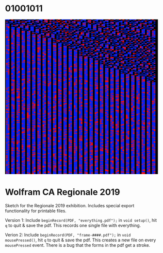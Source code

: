 # 01001011 

![](img.png)

# Wolfram CA Regionale 2019
Sketch for the Regionale 2019 exhibition.
Includes special export functionality for printable files.

Version 1:
Include `beginRecord(PDF, "everything.pdf");` in `void setup()`, hit `q` to quit & save the pdf. This records one single file with everything.

Verion 2:
Include `beginRecord(PDF, "frame-####.pdf");` in `void mousePressed()`, hit `q` to quit & save the pdf. This creates a new file on every `mousePressed` event. There is a bug that the forms in the pdf get a stroke.
